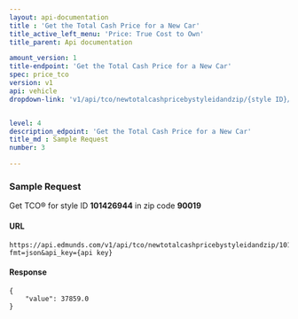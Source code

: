 ```yaml
---
layout: api-documentation
title : 'Get the Total Cash Price for a New Car'
title_active_left_menu: 'Price: True Cost to Own'
title_parent: Api documentation

amount_version: 1
title-endpoint: 'Get the Total Cash Price for a New Car'
spec: price_tco
version: v1
api: vehicle
dropdown-link: 'v1/api/tco/newtotalcashpricebystyleidandzip/{style ID}/{zipcode}'


level: 4
description_edpoint: 'Get the Total Cash Price for a New Car'
title_md : Sample Request
number: 3

---
```


### Sample Request

Get TCO® for style ID **101426944** in zip code **90019**

#### URL

	https://api.edmunds.com/v1/api/tco/newtotalcashpricebystyleidandzip/101426944/90019?fmt=json&api_key={api key}
	
#### Response

	{
	    "value": 37859.0
	}

